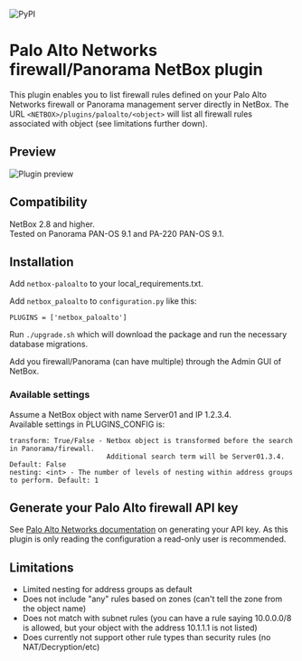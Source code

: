 ![PyPI](https://img.shields.io/pypi/v/netbox-paloalto)

# Palo Alto Networks firewall/Panorama NetBox plugin

This plugin enables you to list firewall rules defined on your Palo Alto Networks firewall or Panorama management server directly in NetBox. The URL `<NETBOX>/plugins/paloalto/<object>` will list all firewall rules associated with object (see limitations further down).

## Preview
![Plugin preview](docs/media/preview.png "Preview of the plugin")

## Compatibility
NetBox 2.8 and higher.  
Tested on Panorama PAN-OS 9.1 and PA-220 PAN-OS 9.1.

## Installation
Add `netbox-paloalto` to your local_requirements.txt. 

Add `netbox_paloalto` to `configuration.py` like this:
```
PLUGINS = ['netbox_paloalto']
```
Run `./upgrade.sh` which will download the package and run the necessary database migrations.

Add you firewall/Panorama (can have multiple) through the Admin GUI of NetBox.

### Available settings
Assume a NetBox object with name Server01 and IP 1.2.3.4.  
Available settings in PLUGINS_CONFIG is:
```
transform: True/False - Netbox object is transformed before the search in Panorama/firewall. 
                        Additional search term will be Server01.3.4. Default: False
nesting: <int> - The number of levels of nesting within address groups to perform. Default: 1
```

## Generate your Palo Alto firewall API key
See [Palo Alto Networks documentation](https://docs.paloaltonetworks.com/pan-os/9-0/pan-os-panorama-api/get-started-with-the-pan-os-xml-api/get-your-api-key.html) on generating your API key. As this plugin is only reading the configuration a read-only user is recommended.

## Limitations
* Limited nesting for address groups as default
* Does not include "any" rules based on zones (can't tell the zone from the object name)
* Does not match with subnet rules (you can have a rule saying 10.0.0.0/8 is allowed, but your object with the address 10.1.1.1 is not listed)
* Does currently not support other rule types than security rules (no NAT/Decryption/etc)
